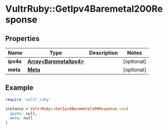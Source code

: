 # VultrRuby::GetIpv4Baremetal200Response

## Properties

| Name | Type | Description | Notes |
| ---- | ---- | ----------- | ----- |
| **ipv4s** | [**Array&lt;BaremetalIpv4&gt;**](BaremetalIpv4.md) |  | [optional] |
| **meta** | [**Meta**](Meta.md) |  | [optional] |

## Example

```ruby
require 'vultr_ruby'

instance = VultrRuby::GetIpv4Baremetal200Response.new(
  ipv4s: null,
  meta: null
)
```

